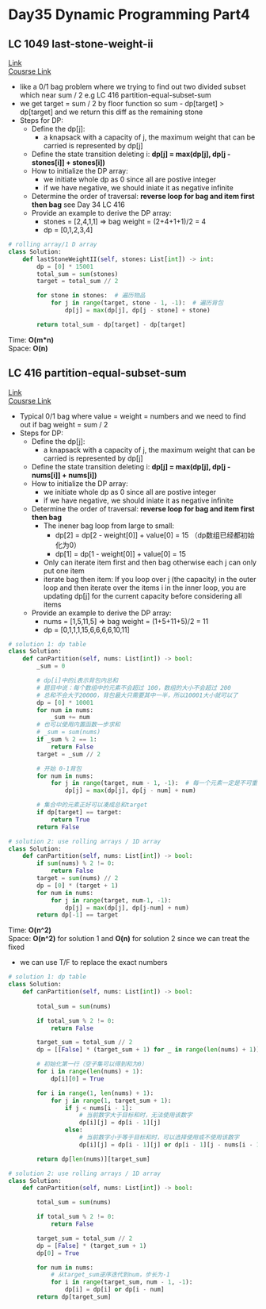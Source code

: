 # Day35 Dynamic Programming Part4

## LC 1049 last-stone-weight-ii
[Link](https://leetcode.com/problems/last-stone-weight-ii/description/)   
[Cousrse Link](https://programmercarl.com/1049.%E6%9C%80%E5%90%8E%E4%B8%80%E5%9D%97%E7%9F%B3%E5%A4%B4%E7%9A%84%E9%87%8D%E9%87%8FII.html)    
- like a 0/1 bag problem where we trying to find out two divided subset which near sum / 2 e.g LC 416 partition-equal-subset-sum
- we get target = sum / 2 by floor function so sum - dp[target] > dp[target] and we return this diff as the remaining stone
- Steps for DP:
    - Define the dp[j]:
        - a knapsack with a capacity of j, the maximum weight that can be carried is represented by dp[j]
    - Define the state transition deleting i: **dp[j] = max(dp[j], dp[j - stones[i]] + stones[i])**
    - How to initialize the DP array: 
        -  we initiate whole dp as 0 since all are postive integer
        -  if we have negative, we should iniate it as negative infinite
    - Determine the order of traversal: **reverse loop for bag and item first then bag** see Day 34 LC 416 
    - Provide an example to derive the DP array:
        - stones = [2,4,1,1] => bag weight = (2+4+1+1)/2 = 4 
        - dp = [0,1,2,3,4]
```python
# rolling array/1 D array
class Solution:
    def lastStoneWeightII(self, stones: List[int]) -> int:
        dp = [0] * 15001
        total_sum = sum(stones)
        target = total_sum // 2

        for stone in stones:  # 遍历物品
            for j in range(target, stone - 1, -1):  # 遍历背包
                dp[j] = max(dp[j], dp[j - stone] + stone)

        return total_sum - dp[target] - dp[target]

```
Time: **O(m*n)**     
Space: **O(n)** 


##  LC 416 partition-equal-subset-sum
[Link](https://leetcode.com/problems/partition-equal-subset-sum/description/)   
[Cousrse Link](https://programmercarl.com/0416.%E5%88%86%E5%89%B2%E7%AD%89%E5%92%8C%E5%AD%90%E9%9B%86.html)
- Typical 0/1 bag where value = weight = numbers and we need to find out if bag weight = sum / 2
- Steps for DP:
    - Define the dp[j]:
        - a knapsack with a capacity of j, the maximum weight that can be carried is represented by dp[j]
    - Define the state transition deleting i: **dp[j] = max(dp[j], dp[j - nums[i]] + nums[i])**
    - How to initialize the DP array: 
        -  we initiate whole dp as 0 since all are postive integer
        -  if we have negative, we should iniate it as negative infinite
    - Determine the order of traversal: **reverse loop for bag and item first then bag**
        -  The inener bag loop from large to small:
            -  dp[2] = dp[2 - weight[0]] + value[0] = 15 （dp数组已经都初始化为0）
            -  dp[1] = dp[1 - weight[0]] + value[0] = 15
        -  Only can iterate item first and then bag otherwise each j can only put one item
        -  iterate bag then item: If you loop over j (the capacity) in the outer loop and then iterate over the items i in the inner loop, you are updating dp[j] for the current capacity before considering all items
    - Provide an example to derive the DP array:
        - nums = [1,5,11,5] => bag weight = (1+5+11+5)/2 = 11
        - dp = [0,1,1,1,15,6,6,6,6,10,11]
```python
# solution 1: dp table
class Solution:
    def canPartition(self, nums: List[int]) -> bool:
        _sum = 0

        # dp[i]中的i表示背包内总和
        # 题目中说：每个数组中的元素不会超过 100，数组的大小不会超过 200
        # 总和不会大于20000，背包最大只需要其中一半，所以10001大小就可以了
        dp = [0] * 10001
        for num in nums:
            _sum += num
        # 也可以使用内置函数一步求和
        # _sum = sum(nums)
        if _sum % 2 == 1:
            return False
        target = _sum // 2

        # 开始 0-1背包
        for num in nums:
            for j in range(target, num - 1, -1):  # 每一个元素一定是不可重复放入，所以从大到小遍历
                dp[j] = max(dp[j], dp[j - num] + num)

        # 集合中的元素正好可以凑成总和target
        if dp[target] == target:
            return True
        return False

# solution 2: use rolling arrays / 1D array
class Solution:
    def canPartition(self, nums: List[int]) -> bool:
        if sum(nums) % 2 != 0:
            return False
        target = sum(nums) // 2
        dp = [0] * (target + 1)
        for num in nums:
            for j in range(target, num-1, -1):
                dp[j] = max(dp[j], dp[j-num] + num)
        return dp[-1] == target

```
Time: **O(n^2)**      
Space: **O(n^2)** for solution 1 and **O(n)** for solution 2 since we can treat the fixed 

-  we can use T/F to replace the exact numbers
```python
# solution 1: dp table
class Solution:
    def canPartition(self, nums: List[int]) -> bool:
        
        total_sum = sum(nums)

        if total_sum % 2 != 0:
            return False

        target_sum = total_sum // 2
        dp = [[False] * (target_sum + 1) for _ in range(len(nums) + 1)]

        # 初始化第一行（空子集可以得到和为0）
        for i in range(len(nums) + 1):
            dp[i][0] = True

        for i in range(1, len(nums) + 1):
            for j in range(1, target_sum + 1):
                if j < nums[i - 1]:
                    # 当前数字大于目标和时，无法使用该数字
                    dp[i][j] = dp[i - 1][j]
                else:
                    # 当前数字小于等于目标和时，可以选择使用或不使用该数字
                    dp[i][j] = dp[i - 1][j] or dp[i - 1][j - nums[i - 1]]

        return dp[len(nums)][target_sum]

# solution 2: use rolling arrays / 1D array
class Solution:
    def canPartition(self, nums: List[int]) -> bool:

        total_sum = sum(nums)

        if total_sum % 2 != 0:
            return False

        target_sum = total_sum // 2
        dp = [False] * (target_sum + 1)
        dp[0] = True

        for num in nums:
            # 从target_sum逆序迭代到num，步长为-1
            for i in range(target_sum, num - 1, -1):
                dp[i] = dp[i] or dp[i - num]
        return dp[target_sum]

```



